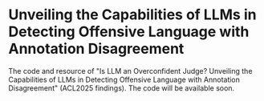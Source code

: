 # Unveiling the Capabilities of LLMs in Detecting Offensive Language with Annotation Disagreement

The code and resource of "Is LLM an Overconfident Judge? Unveiling the Capabilities of LLMs in Detecting Offensive Language with Annotation Disagreement" (ACL2025 findings).
The code will be available soon.
